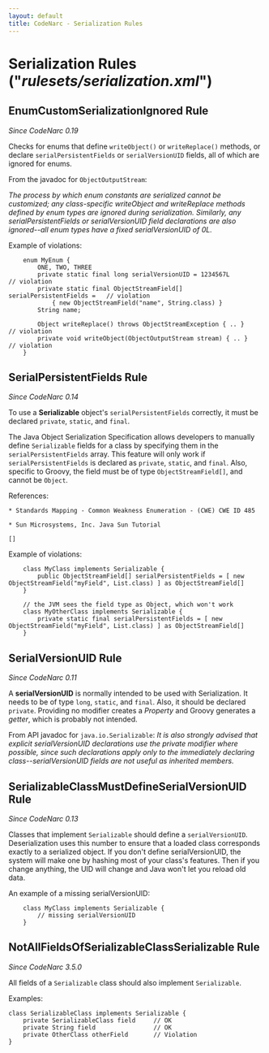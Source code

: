 ```yaml
---
layout: default
title: CodeNarc - Serialization Rules
---  
```


# Serialization Rules  ("*rulesets/serialization.xml*")


## EnumCustomSerializationIgnored Rule

*Since CodeNarc 0.19*

Checks for enums that define `writeObject()` or `writeReplace()` methods, or declare
`serialPersistentFields` or `serialVersionUID` fields, all of which are ignored for enums.

From the javadoc for `ObjectOutputStream`:

*The process by which enum constants are serialized cannot be customized; any class-specific writeObject
and writeReplace methods defined by enum types are ignored during serialization. Similarly, any
serialPersistentFields or serialVersionUID field declarations are also ignored--all enum types have a
fixed serialVersionUID of 0L.*

Example of violations:

```
    enum MyEnum {
        ONE, TWO, THREE
        private static final long serialVersionUID = 1234567L               // violation
        private static final ObjectStreamField[] serialPersistentFields =   // violation
            { new ObjectStreamField("name", String.class) }
        String name;

        Object writeReplace() throws ObjectStreamException { .. }      // violation
        private void writeObject(ObjectOutputStream stream) { .. }     // violation
    }
```


## SerialPersistentFields Rule

*Since CodeNarc 0.14*

To use a **Serializable** object's `serialPersistentFields` correctly, it must be declared `private`, `static`,
and `final`.

The Java Object Serialization Specification allows developers to manually define `Serializable` fields for a
class by specifying them in the `serialPersistentFields` array. This feature will only work if
`serialPersistentFields` is declared as `private`, `static`, and `final`. Also, specific to Groovy,
the field must be of type `ObjectStreamField[]`, and cannot be `Object`.

References:

    * Standards Mapping - Common Weakness Enumeration - (CWE) CWE ID 485

    * Sun Microsystems, Inc. Java Sun Tutorial

    []

Example of violations:

```
    class MyClass implements Serializable {
        public ObjectStreamField[] serialPersistentFields = [ new ObjectStreamField("myField", List.class) ] as ObjectStreamField[]
    }

    // the JVM sees the field type as Object, which won't work
    class MyOtherClass implements Serializable {
        private static final serialPersistentFields = [ new ObjectStreamField("myField", List.class) ] as ObjectStreamField[]
    }
```


## SerialVersionUID Rule

*Since CodeNarc 0.11*

A **serialVersionUID** is normally intended to be used with Serialization. It needs to be of type
`long`, `static`, and `final`. Also, it should be declared `private`. Providing
no modifier creates a *Property* and Groovy generates a *getter*, which is probably not intended.

From API javadoc for `java.io.Serializable`: *It is also strongly advised that explicit serialVersionUID declarations
use the private modifier where possible, since such declarations apply only to the immediately declaring
class--serialVersionUID fields are not useful as inherited members.*


## SerializableClassMustDefineSerialVersionUID Rule

*Since CodeNarc 0.13*

Classes that implement `Serializable` should define a `serialVersionUID`. Deserialization uses this number
to ensure that a loaded class corresponds exactly to a serialized object. If you don't define serialVersionUID, the
system will make one by hashing most of your class's features. Then if you change anything, the UID will change and
Java won't let you reload old data.

An example of a missing serialVersionUID:

```
    class MyClass implements Serializable {
        // missing serialVersionUID
    }
```

## NotAllFieldsOfSerializableClassSerializable Rule

*Since CodeNarc 3.5.0*

All fields of a `Serializable` class should also implement `Serializable`.

Examples:

```
class SerializableClass implements Serializable {
    private SerializableClass field     // OK
    private String field                // OK
    private OtherClass otherField       // Violation
}
```

